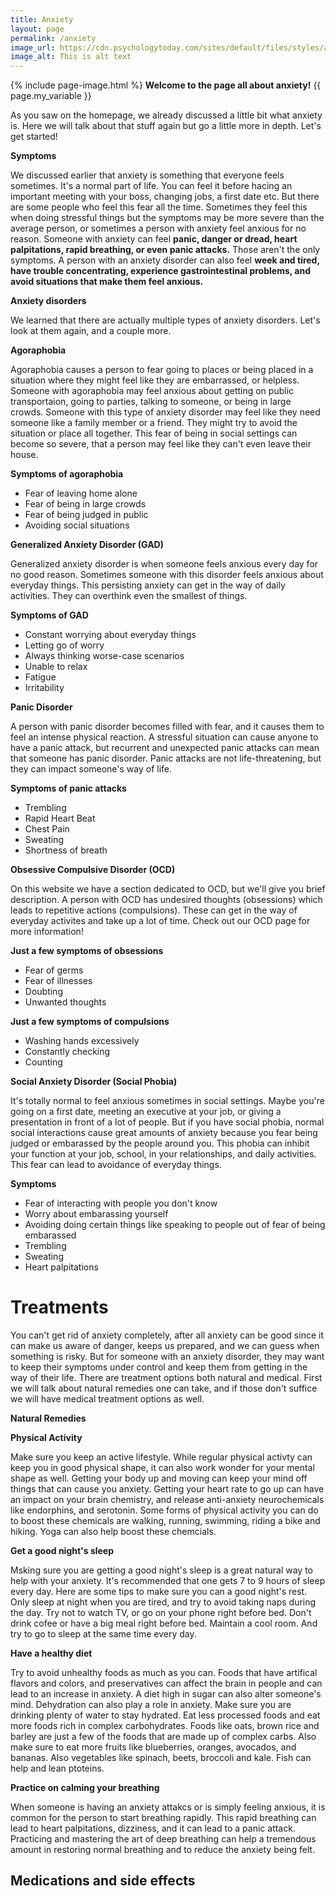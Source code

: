 ```yaml
---
title: Anxiety
layout: page
permalink: /anxiety
image_url: https://cdn.psychologytoday.com/sites/default/files/styles/article-inline-half-caption/public/field_blog_entry_images/2022-07/shutterstock_1531258040.jpg?itok=5ZyB0u7q
image_alt: This is alt text
---
```

{% include page-image.html %}
**Welcome to the page all about anxiety!**
{{ page.my_variable }}



As you saw on the homepage, we already discussed a little bit what anxiety is. Here we will talk about that stuff again but go a little more in depth. Let's get started!

**Symptoms**

We discussed earlier that anxiety is something that everyone feels sometimes. It's a normal part of life. You can feel it before hacing an important meeting with your boss, changing jobs, a first date etc. But there are some people who feel this fear all the time. Sometimes they feel this when doing stressful things but the symptoms may be more severe than the average person, or sometimes a person with anxiety feel anxious for no reason. Someone with anxiety can feel **panic, danger or dread, heart palpitations, rapid breathing, or even panic attacks.** Those aren't the only symptoms. A person with an anxiety disorder can also feel **week and tired, have trouble concentrating, experience gastrointestinal problems, and avoid situations that make them feel anxious.** 

**Anxiety disorders**

We learned that there are actually multiple types of anxiety disorders. Let's look at them again, and a couple more.

**Agoraphobia**

Agoraphobia causes a person to fear going to places or being placed in a situation where they might feel like they are embarrassed, or helpless. Someone with agoraphobia may feel anxious about getting on public transportaion, going to parties, talking to someone, or being in large crowds. Someone with this type of anxiety disorder may feel like they need someone like a family member or a friend. They might try to avoid the situation or place all together. This fear of being in social settings can become so severe, that a person may feel like they can't even leave their house.

**Symptoms of agoraphobia**
* Fear of leaving home alone
* Fear of being in large crowds
* Fear of being judged in public
* Avoiding social situations

**Generalized Anxiety Disorder (GAD)**

Generalized anxiety disorder is when someone feels anxious every day for no good reason. Sometimes someone with this disorder feels anxious about everyday things. This persisting anxiety can get in the way of daily activities. They can overthink even the smallest of things.

**Symptoms of GAD**
* Constant worrying about everyday things
* Letting go of worry
* Always thinking worse-case scenarios
* Unable to relax
* Fatigue
* Irritability

**Panic Disorder**

A person with panic disorder becomes filled with fear, and it causes them to feel an intense physical reaction. A stressful situation can cause anyone to have a panic attack, but recurrent and unexpected panic attacks can mean that someone has panic disorder. Panic attacks are not life-threatening, but they can impact someone's way of life.

**Symptoms of panic attacks**
* Trembling
* Rapid Heart Beat
* Chest Pain
* Sweating
* Shortness of breath

**Obsessive Compulsive Disorder (OCD)**

On this website we have a section dedicated to OCD, but we'll give you brief description. A person with OCD has undesired thoughts (obsessions) which leads to repetitive actions (compulsions). These can get in the way of everyday activites and take up a lot of time. Check out our OCD page for more information!

**Just a few symptoms of obsessions**
* Fear of germs
* Fear of illnesses
* Doubting
* Unwanted thoughts

**Just a few symptoms of compulsions**
* Washing hands excessively 
* Constantly checking
* Counting

**Social Anxiety Disorder (Social Phobia)**

It's totally normal to feel anxious sometimes in social settings. Maybe you're going on a first date, meeting an executive at your job, or giving a presentation in front of a lot of people. But if you have social phobia, normal social interactions cause great amounts of anxiety because you fear being judged or embarassed by the people around you. This phobia can inhibit your function at your job, school, in your relationships, and daily activities. This fear can lead to avoidance of everyday things.

**Symptoms**
* Fear of interacting with people you don't know
* Worry about embarassing yourself
* Avoiding doing certain things like speaking to people out of fear of being embarassed
* Trembling
* Sweating 
* Heart palpitations

# Treatments 

You can't get rid of anxiety completely, after all anxiety can be good since it can make us aware of danger, keeps us prepared, and we can guess when something is risky. But for someone with an anxiety disorder, they may want to keep their symptoms under control and keep them from getting in the way of their life. There are treatment options both natural and medical. First we will talk about natural remedies one can take, and if those don't suffice we will have medical treatment options as well.

**Natural Remedies**

 **Physical Activity**

Make sure you keep an active lifestyle. While regular physical activty can keep you in good physical shape, it can also work wonder for your mental shape as well. Getting your body up and moving can keep your mind off things that can cause you anxiety. Getting your heart rate to go up can have an impact on your brain chemistry, and release anti-anxiety neurochemicals like endorphins, and serotonin. Some forms of physical activity you can do to boost these chemicals are walking, running, swimming, riding a bike and hiking. Yoga can also help boost these chemcials.

 **Get a good night's sleep**

Msking sure you are getting a good night's sleep is a great natural way to help with your anxiety. It's recommended that one gets 7 to 9 hours of sleep every day. Here are some tips to make sure you can a good night's rest. Only sleep at night when you are tired, and try to avoid taking naps during the day. Try not to watch TV, or go on your phone right before bed. Don't drink cofee or have a big meal right before bed. Maintain a cool room. And try to go to sleep at the same time every day.

 **Have a healthy diet**

 Try to avoid unhealthy foods as much as you can. Foods that have artifical flavors and colors, and preservatives can affect the brain in people and can lead to an increase in anxiety. A diet high in sugar can also alter someone's mind. Dehydration can also play a role in anxiety. Make sure you are drinking plenty of water to stay hydrated. Eat less processed foods and eat more foods rich in complex carbohydrates. Foods like oats, brown rice and barley are just a few of the foods that are made up of complex carbs. Also make sure to eat more fruits like blueberries, oranges, avocados, and bananas. Also vegetables like spinach, beets, broccoli and kale. Fish can help and lean ptoteins.

 **Practice on calming your breathing**

 When someone is having an anxiety attakcs or is simply feeling anxious, it is common for the person to start breathing rapidly. This rapid breathing can lead to heart palpitations, dizziness, and it can lead to a panic attack. Practicing and mastering the art of deep breathing can help a tremendous amount in restoring normal breathing and to reduce the anxiety being felt.

 ## Medications and side effects